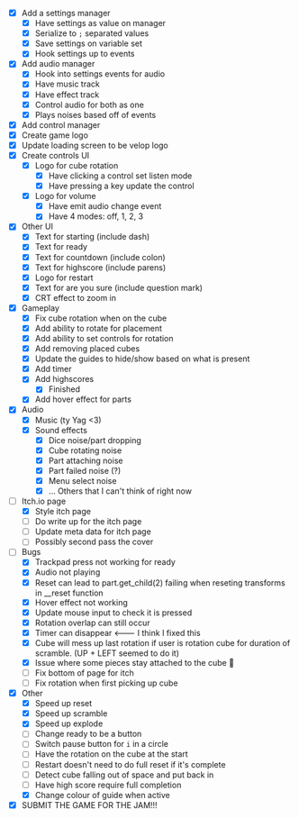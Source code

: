 - [x] Add a settings manager
    - [x] Have settings as value on manager
    - [x] Serialize to `;` separated values
    - [x] Save settings on variable set
    - [x] Hook settings up to events
- [x] Add audio manager
    - [x] Hook into settings events for audio
    - [x] Have music track
    - [x] Have effect track
    - [x] Control audio for both as one
    - [x] Plays noises based off of events
- [x] Add control manager
- [x] Create game logo
- [x] Update loading screen to be velop logo
- [x] Create controls UI
    - [x] Logo for cube rotation
        - [x] Have clicking a control set listen mode
        - [x] Have pressing a key update the control
    - [x] Logo for volume
        - [x] Have emit audio change event
        - [x] Have 4 modes: off, 1, 2, 3
- [x] Other UI
    - [x] Text for starting (include dash)
    - [x] Text for ready
    - [x] Text for countdown (include colon)
    - [x] Text for highscore (include parens)
    - [x] Logo for restart
    - [x] Text for are you sure (include question mark)
    - [x] CRT effect to zoom in
- [x] Gameplay
    - [x] Fix cube rotation when on the cube
    - [x] Add ability to rotate for placement
    - [x] Add ability to set controls for rotation
    - [x] Add removing placed cubes
    - [x] Update the guides to hide/show based on what is present
    - [x] Add timer
    - [x] Add highscores
        - [x] Finished
    - [x] Add hover effect for parts
- [x] Audio
    - [x] Music (ty Yag <3)
    - [x] Sound effects
        - [x] Dice noise/part dropping
        - [x] Cube rotating noise
        - [x] Part attaching noise
        - [x] Part failed noise (?)
        - [x] Menu select noise
        - [x] ... Others that I can't think of right now
- [ ] Itch.io page
    - [x] Style itch page
    - [ ] Do write up for the itch page
    - [ ] Update meta data for itch page
    - [ ] Possibly second pass the cover
- [ ] Bugs
    - [x] Trackpad press not working for ready
    - [x] Audio not playing
    - [x] Reset can lead to part.get_child(2) failing when reseting transforms in __reset function
    - [x] Hover effect not working
    - [x] Update mouse input to check it is pressed
    - [x] Rotation overlap can still occur
    - [x] Timer can disappear <--- I think I fixed this
    - [x] Cube will mess up last rotation if user is rotation cube for duration of scramble. (UP + LEFT seemed to do it)
    - [x] Issue where some pieces stay attached to the cube :zany_face:
    - [ ] Fix bottom of page for itch
    - [ ] Fix rotation when first picking up cube
- [x] Other
    - [x] Speed up reset
    - [x] Speed up scramble
    - [x] Speed up explode
    - [ ] Change ready to be a button
    - [ ] Switch pause button for `i` in a circle
    - [ ] Have the rotation on the cube at the start
    - [ ] Restart doesn't need to do full reset if it's complete
    - [ ] Detect cube falling out of space and put back in
    - [ ] Have high score require full completion
    - [x] Change colour of guide when active
- [x] SUBMIT THE GAME FOR THE JAM!!!

